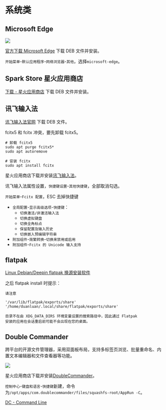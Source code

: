 # 系统类

## Microsoft Edge

![](https://edgestatic.azureedge.net/shared/cms/lrs1c69a1j/section-images/b0ec664721b948bdb4de34621ba1ce25-png-w1920.avif)

[官方下载 Microsoft Edge](https://www.microsoft.com/zh-cn/edge/download) 下载 DEB 文件并安装。

`开始菜单`-`默认应用程序`-`网络浏览器`-`其他`，选择`microsoft-edge`。

## Spark Store 星火应用商店

[下载 - 星火应用商店](https://www.spark-app.store/download) 下载 DEB 文件并安装。

## 讯飞输入法

[讯飞输入法官网](https://srf.xunfei.cn/#/) 下载 DEB 文件。

fcitx5 和 fcitx 冲突，要先卸载 fcitx5。

```shell
# 卸载 fcitx5
sudo apt purge fcitx5*
sudo apt autoremove

# 安装 fcitx
sudo apt install fcitx
```

星火应用商店下载并安装[讯飞输入法](spk://store/office/com.iflytek.iflyime)。

讯飞输入法属性设置，`快捷键设置`-`其他快捷键`，全部取消勾选。

`开始菜单`-`Fcitx 配置`，ESC 去掉快捷键
- `全局配置`-`显示高级选项`-`快捷键`：
  - `切换激活/非激活输入法`
  - `切换虚拟键盘`
  - `切换全角标点`
  - `保留配置及输入历史`
  - `切换嵌入预编辑字符串`
- `附加组件`-`简繁转换`-`切换来禁用或启用`
- `附加组件`-`Fcitx 的 Unicode 输入支持`

## flatpak

[Linux Debian/Deepin flatpak 换源安装软件](https://blog.zhjh.top/?p=lyfHOgD0)

之后 flatpak install 时提示：

```shell
请注意 

'/var/lib/flatpak/exports/share'
'/home/duanluan/.local/share/flatpak/exports/share'

目录不在由 XDG_DATA_DIRS 环境变量设置的搜索路径中，因此通过 Flatpak
安装的应用在会话重启前可能不会出现在您的桌面。
```

## Double Commander

跨平台的开源文件管理器，采用双面板布局，支持多标签页浏览、批量重命名、内置文本编辑器和文件查看器等功能。

![](https://doublecmd.sourceforge.io/gallery/images/MainWindow.png)

星火应用商店下载并安装[DoubleCommander](spk://store/tools/doublecmd-spark)。

`控制中心`-`键盘和语言`-`快捷键`新建，命令为`/opt/apps/com.doublecommander/files/squashfs-root/AppRun -C`。

[DC - Command Line](https://doublecmd.github.io/doc/en/commandline.html)
